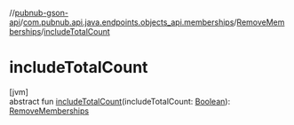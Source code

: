//[pubnub-gson-api](../../../index.md)/[com.pubnub.api.java.endpoints.objects_api.memberships](../index.md)/[RemoveMemberships](index.md)/[includeTotalCount](include-total-count.md)

# includeTotalCount

[jvm]\
abstract fun [includeTotalCount](include-total-count.md)(includeTotalCount: [Boolean](https://kotlinlang.org/api/core/kotlin-stdlib/kotlin/-boolean/index.html)): [RemoveMemberships](index.md)
